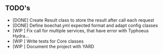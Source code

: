 ## TODO's

+ [DONE] Create Result class to store the result after call each request
+ [DONE] Define boechat.yml expected format and adapt config classes
+ [WIP ] Fix call for multiple services, that have error with Typhoeus Hydra...
+ [WIP ] Write tests for Core classes
+ [WIP ] Document the project with YARD
